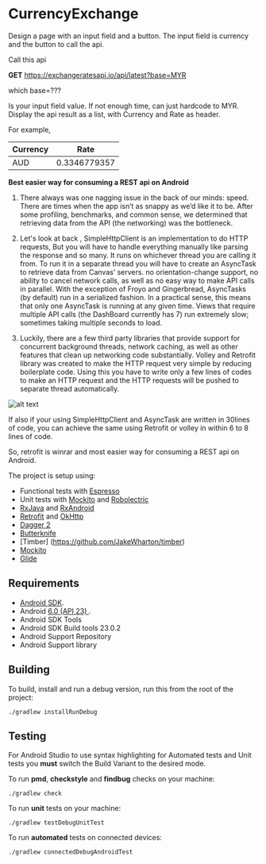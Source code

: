 # CurrencyExchange

Design a page with an input field and a button. The input field is currency and the button to call the api.
 
 Call this api 
 
 <b>GET</b>
 https://exchangeratesapi.io/api/latest?base=MYR
 
 which base=???
 
 Is your input field value. If not enough time, can just hardcode to MYR.
 Display the api result as a list, with Currency and Rate as header.
 
 For example,
 
 | Currency | Rate        |
 |----------|-------------|
 | AUD      | 0.3346779357 |


<b>Best easier way for consuming a REST api on Android</b>
1) There always was one nagging issue in the back of our minds: speed. There are times when the app isn’t as snappy as we’d like it to be. After some profiling, benchmarks, and common sense, we determined that retrieving data from the API (the networking) was the bottleneck.

2) Let's look at back , SimpleHttpClient is an implementation to do HTTP requests, But you will have to handle everything manually like parsing the response and so many. It runs on whichever thread you are calling it from. To run it in a separate thread you will have to create an AsyncTask to retrieve data from Canvas’ servers. no orientation-change support, no ability to cancel network calls, as well as no easy way to make API calls in parallel. With the exception of Froyo and Gingerbread, AsyncTasks (by default) run in a serialized fashion. In a practical sense, this means that only one AsyncTask is running at any given time. Views that require multiple API calls (the DashBoard currently has 7) run extremely slow; sometimes taking multiple seconds to load.

3) Luckily, there are a few third party libraries that provide support for concurrent background threads, network caching, as well as other features that clean up networking code substantially. Volley and Retrofit library was created to make the HTTP request very simple by reducing boilerplate code. Using this you have to write only a few lines of codes to make an HTTP request and the HTTP requests will be pushed to separate thread automatically.

![alt text](http://i.imgur.com/tIdZkl3.png "")


If also if your using SimpleHttpClient and AsyncTask are written in 30lines of code, you can achieve the same using Retrofit or volley in within 6 to 8 lines of code. 

So, retrofit is winrar and most easier way for consuming a REST api on Android. 


The project is setup using:


- Functional tests with [Espresso](http://google.github.io/android-testing-support-library/docs/espresso)
- Unit tests with [Mockito](http://mockito.org/) and [Robolectric](http://robolectric.org/) 
- [RxJava](https://github.com/ReactiveX/RxJava) and [RxAndroid](https://github.com/ReactiveX/RxAndroid) 
- [Retrofit](http://square.github.io/retrofit/) and [OkHttp](https://github.com/square/okhttp)
- [Dagger 2](http://google.github.io/dagger/)
- [Butterknife](https://github.com/JakeWharton/butterknife)
- [Timber] (https://github.com/JakeWharton/timber)
- [Mockito](http://mockito.org/)
- [Glide](https://github.com/bumptech/glide)

Requirements
------------

 - [Android SDK](http://developer.android.com/sdk/index.html).
 - Android [6.0 (API 23) ](http://developer.android.com/tools/revisions/platforms.html#6.0).
 - Android SDK Tools
 - Android SDK Build tools 23.0.2
 - Android Support Repository
 - Android Support library

Building
--------

To build, install and run a debug version, run this from the root of the project:

    ./gradlew installRunDebug
    
Testing
--------

For Android Studio to use syntax highlighting for Automated tests and Unit tests you **must** switch the Build Variant to the desired mode.

To run **pmd**, **checkstyle** and **findbug** checks on your machine:

    ./gradlew check

To run **unit** tests on your machine:

    ./gradlew testDebugUnitTest
    
To run **automated** tests on connected devices:

    ./gradlew connectedDebugAndroidTest

